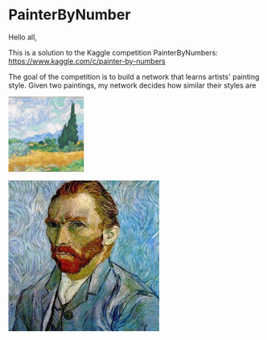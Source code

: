 # PainterByNumber

Hello all,

This is a solution to the Kaggle competition PainterByNumbers: https://www.kaggle.com/c/painter-by-numbers

The goal of the competition is to build a network that learns artists' painting style.
Given two paintings, my network decides how similar their styles are

  
<img
  src="photos/n-3861-00-000045-hd.jpg"
  alt="Alt text"
  title="painting1"
  style="display: inline-block; margin: 0 auto; max-height: 150px">
  
<img
  src="photos/self-portrait.jpg"
  alt="Alt text"
  title="painting2"
  style="display: inline-block; margin: 0 auto; max-height: 300px">
